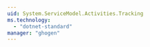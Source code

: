```yaml
---
uid: System.ServiceModel.Activities.Tracking
ms.technology: 
  - "dotnet-standard"
manager: "ghogen"
---
```

